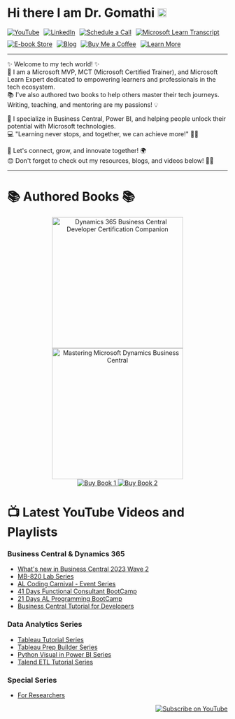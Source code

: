 # Hi there I am Dr. Gomathi <img src="https://raw.githubusercontent.com/MartinHeinz/MartinHeinz/master/wave.gif"  width="20" height="20"/>

<div style="display: flex; gap: 10px; flex-wrap: wrap;">
  <a href="https://www.youtube.com/@gomstechtalks?sub_confirmation=1" target="_blank" rel="noopener noreferrer">
    <img src="https://img.shields.io/badge/YouTube-%23FF0000.svg?style=for-the-badge&logo=YouTube&logoColor=white" alt="YouTube" />
  </a>
  <a href="https://www.linkedin.com/in/gomathisri/" target="_blank" rel="noopener noreferrer">
    <img src="https://img.shields.io/badge/LinkedIn-%230077B5.svg?style=for-the-badge&logo=LinkedIn&logoColor=white" alt="LinkedIn" />
  </a>
  <a href="https://topmate.io/drgomathi_gomstechtalks" target="_blank" rel="noopener noreferrer">
    <img src="https://img.shields.io/badge/Schedule%20a%20Call-%2333CC99.svg?style=for-the-badge&logo=kalender&logoColor=white" alt="Schedule a Call" />
  </a>
<a href="https://learn.microsoft.com/en-us/users/drsgomathi-3925/transcript/734e9akolqyzq0x?tab=tab-challenges&source=docs" target="_blank" rel="noopener noreferrer">
    <img src="https://img.shields.io/badge/Microsoft%20Learn-%230078D4.svg?style=for-the-badge&logo=microsoft&logoColor=white" alt="Microsoft Learn Transcript" />
</a>



  <a href="https://beacons.ai/techtutorial" target="_blank" rel="noopener noreferrer">
    <img src="https://img.shields.io/badge/E--book%20Store-%23FFA500.svg?style=for-the-badge&logo=bookstack&logoColor=white" alt="E-book Store" />
  </a>
  <a href="https://www.learnwithgoms.com/" target="_blank" rel="noopener noreferrer">
    <img src="https://img.shields.io/badge/Blog-%23000000.svg?style=for-the-badge&logo=Ghost&logoColor=white" alt="Blog" />
  </a>
  <a href="https://buymeacoffee.com/gomstechtalks" target="_blank" rel="noopener noreferrer">
    <img src="https://img.shields.io/badge/Buy%20Me%20a%20Coffee-%23FFDD00.svg?style=for-the-badge&logo=buy-me-a-coffee&logoColor=black" alt="Buy Me a Coffee" />
  </a>
  <a href="https://linktr.ee/gomstechtalks" target="_blank" rel="noopener noreferrer">
    <img src="https://img.shields.io/badge/Learn%20More-%23007ACC.svg?style=for-the-badge&logo=linktree&logoColor=white" alt="Learn More" />
  </a>
</div>
<hr>
✨ Welcome to my tech world! ✨ <br>
🚀 I am a Microsoft MVP, MCT (Microsoft Certified Trainer), and Microsoft Learn Expert dedicated to empowering learners and professionals in the tech ecosystem.
<br>📚 I've also authored two books to help others master their tech journeys. Writing, teaching, and mentoring are my passions! 💡

🌟 I specialize in Business Central, Power BI, and helping people unlock their potential with Microsoft technologies. <br>
💻 "Learning never stops, and together, we can achieve more!" 🚴‍♀️

🌟 Let's connect, grow, and innovate together! 🌍<br>
😊 Don't forget to check out my resources, blogs, and videos below! 🎥📖<br>
<hr>

# 📚 Authored Books 📚

<div align="center">
  <img src="https://m.media-amazon.com/images/I/41NIOAfNQKL._SY445_SX342_.jpg" width="300" alt="Dynamics 365 Business Central Developer Certification Companion">
  <img src="https://m.media-amazon.com/images/I/41PCbE9mCHL._SY445_SX342_.jpg" width="300" alt="Mastering Microsoft Dynamics Business Central">
</div>

<div align="center">
  <a href="https://www.amazon.in/Dynamics-Business-Developer-Certification-Companion/dp/B0DDT7DL96/">
    <img src="https://img.shields.io/badge/Buy%20Now-Book%201-blue" alt="Buy Book 1">
  </a>
  <a href="https://www.amazon.in/Mastering-Microsoft-Dynamics-Business-Central/dp/B0CRTT1P4B/">
    <img src="https://img.shields.io/badge/Buy%20Now-Book%202-blue" alt="Buy Book 2">
  </a>
</div>

# 📺 Latest YouTube Videos and Playlists

### Business Central & Dynamics 365
- [What's new in Business Central 2023 Wave 2](https://www.youtube.com/watch?v=77PjgmhccA8)
- [MB-820 Lab Series](https://www.youtube.com/watch?v=CF7syfQUowY&list=PL9FfW__Sm3pK6savqdAouBfLWSHMBHWdb)
- [AL Coding Carnival - Event Series](https://www.youtube.com/playlist?list=PL9FfW__Sm3pJwfrhsYyiGUcfGCdGHdRgV)
- [41 Days Functional Consultant BootCamp](https://www.youtube.com/watch?v=VBeKq3hhIzY&list=PL9FfW__Sm3pJ8xq3PLkGGfXhxjBMRu7LK)
- [21 Days AL Programming BootCamp](https://www.youtube.com/watch?v=V76lMfaTxhU&list=PL9FfW__Sm3pLIBzfRpeoG7TpVeO22YUq4)
- [Business Central Tutorial for Developers](https://www.youtube.com/watch?v=MXVgNsc6LrU&list=PL9FfW__Sm3pLgZkPec1oZs_EdjEt88fjn)

### Data Analytics Series
- [Tableau Tutorial Series](https://www.youtube.com/playlist?list=PL9FfW__Sm3pLhJgfVeeQB9K2hVNbSEHlT)
- [Tableau Prep Builder Series](https://www.youtube.com/playlist?list=PL9FfW__Sm3pLgi7Acyi5D_f3B3VzCrwUp)
- [Python Visual in Power BI Series](https://www.youtube.com/playlist?list=PL9FfW__Sm3pK5J7AsKy9BQIa_Rp_RwuBF)
- [Talend ETL Tutorial Series](https://www.youtube.com/watch?v=RwS3XqMZxuU&list=PL9FfW__Sm3pLUYbc4R0ERm4GVGxYO5dkx)

### Special Series
- [For Researchers](https://www.youtube.com/playlist?list=PL9FfW__Sm3pLPWZoyOhI1yikOnNxIeYny)

<div align="right">
  <a href="https://www.youtube.com/@drgomathis">
    <img src="https://img.shields.io/badge/Subscribe-red?style=for-the-badge&logo=youtube&logoColor=white" alt="Subscribe on YouTube">
  </a>
</div>
